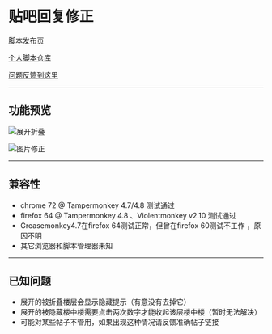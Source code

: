 贴吧回复修正
=========================

[脚本发布页](https://greasyfork.org/zh-CN/scripts/375218)

[个人脚本仓库](https://github.com/indefined/UserScripts)

[问题反馈到这里](https://github.com/indefined/UserScripts/issues)

-------------------------
## 功能预览


![展开折叠](https://github.com/indefined/UserScripts/raw/master/tiebaPostAdjustment/autoUnfold.jpg)

![图片修正](https://github.com/indefined/UserScripts/raw/master/tiebaPostAdjustment/bubbleImage.jpg)

-------------------------
## 兼容性

- chrome 72 @ Tampermonkey 4.7/4.8 测试通过
- firefox 64 @ Tampermonkey 4.8 、Violentmonkey v2.10 测试通过
- Greasemonkey4.7在firefox 64测试正常，但曾在firefox 60测试不工作 ，原因不明
- 其它浏览器和脚本管理器未知

-------------------------
## 已知问题

- 展开的被折叠楼层会显示隐藏提示（有意没有去掉它）
- 展开的被隐藏楼中楼需要点击两次数字才能收起该层楼中楼（暂时无法解决）
- 可能对某些帖子不管用，如果出现这种情况请反馈准确帖子链接
